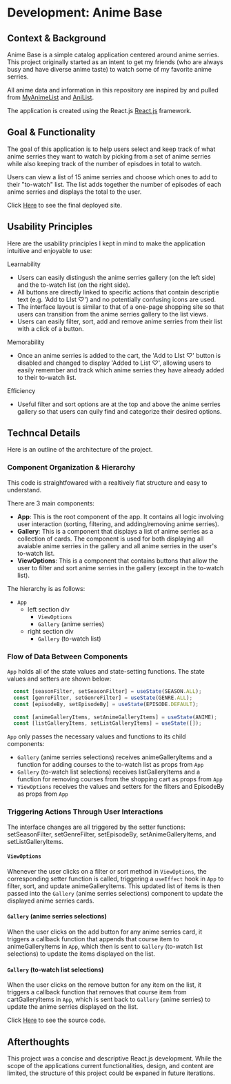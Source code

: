 # Development: Anime Base

## Context & Background

Anime Base is a simple catalog application centered around anime serries. This project originally started as an intent to get my friends (who are always busy and have diverse anime taste) to watch some of my favorite anime serries. 

All anime data and information in this repository are inspired by and pulled from [MyAnimeList](https://myanimelist.net/) and [AniList](https://anilist.co/search/anime). 

The application is created using the React.js [React.js](https://reactjs.org/) framework. 

## Goal & Functionality 

The goal of this application is to help users select and keep track of what anime serries they want to watch by 
picking from a set of anime serries while also keeping track of the number of episdoes in total to watch. 

Users can view a list of 15 anime serries and choose which ones to add to their "to-watch" list. The list adds together the number of episodes of each anime serries and displays the total to the user.

Click [Here](https://teddybear333.github.io/Development/) to see the final deployed site. 

## Usability Principles 

Here are the usability principles I kept in mind to make the application intuitive and enjoyable to use:

Learnability
- Users can easily distingush the anime serries gallery (on the left side) and the to-watch list (on the right side). 
- All buttons are directly linked to specific actions that contain descriptie text (e.g. 'Add to LIst ♡') and no potentially confusing icons are used. 
- The interface layout is similar to that of a one-page shopping site so that users can transition from the anime serries gallery to the list views. 
- Users can easily filter, sort, add and remove anime serries from their list with a click of a button. 

Memorability
- Once an anime serries is added to the cart, the 'Add to LIst ♡' button is disabled and changed to display 'Added to List ♡', allowing users to easily remember and track which anime serries they have already added to their to-watch list. 

Efficiency
- Useful filter and sort options are at the top and above the anime serries gallery so that users can quily find and categorize their desired options. 

## Techncal Details 

Here is an outline of the architecture of the project. 

### Component Organization & Hierarchy

This code is straightfowared with a realtively flat structure and easy to understand. 

There are 3 main components:
- **App**: This is the root component of the app. It contains all logic involving user interaction (sorting, filtering, and adding/removing anime serries).
- **Gallery**: This is a component that displays a list of anime serries as a collection of cards. The component is used for both displaying all avaiable anime serries in the gallery and all anime serries in the user's to-watch list. 
- **ViewOptions**: This is a component that contains buttons that allow the user to filter and sort anime serries in the gallery (except in the to-watch list).

The hierarchy is as follows:
- `App`
  - left section div
    - `ViewOptions`
    - `Gallery` (anime serries)
  - right section div
    - `Gallery` (to-watch list)

### Flow of Data Between Components

`App` holds all of the state values and state-setting functions. The state values and setters are shown below:

```js
  const [seasonFilter, setSeasonFilter] = useState(SEASON.ALL);
  const [genreFilter, setGenreFilter] = useState(GENRE.ALL);
  const [episodeBy, setEpisodeBy] = useState(EPISODE.DEFAULT);
  
  const [animeGalleryItems, setAnimeGalleryItems] = useState(ANIME);
  const [listGalleryItems, setListGalleryItems] = useState([]);
```

`App` only passes the necessary values and functions to its child components:
- `Gallery` (anime serries selections) receives animeGalleryItems and a function for adding courses to the to-watch list as props from `App`
- `Gallery` (to-watch list selections) receives listGalleryItems and a function for removing courses from the shopping cart as props from `App`
- `ViewOptions` receives the values and setters for the filters and EpisodeBy as props from `App`

### Triggering Actions Through User Interactions

The interface changes are all triggered by the setter functions: setSeasonFilter, setGenreFilter, setEpisodeBy, setAnimeGalleryItems, and setListGalleryItems.

#### `ViewOptions`
Whenever the user clicks on a filter or sort method in `ViewOptions`, the corresponding setter function is called, triggering a `useEffect` hook in `App` to filter, sort, and update animeGalleryItems. This updated list of items is then passed into the `Gallery` (anime serries selections) component to update the displayed anime serries cards.

#### `Gallery` (anime serries selections)
When the user clicks on the add button for any anime serries card, it triggers a callback function that appends that course item to animeGalleryItems in `App`, which then is sent to `Gallery` (to-watch list selections) to update the items displayed on the list. 

#### `Gallery` (to-watch list selections)
When the user clicks on the remove button for any item on the list, it triggers a callback function that removes that course item from cartGalleryItems in `App`, which is sent back to `Gallery` (anime serries) to update the anime serries displayed on the list.

Click [Here](https://github.com/teddybear333/Development) to see the source code. 

## Afterthoughts 

This project was a concise and descriptive React.js development. While the scope of the applications current functionalities, design, and content are limited, the structure of this project could be expaned in future iterations. 


